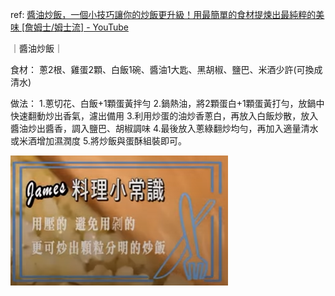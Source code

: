 ref: [醬油炒飯，一個小技巧讓你的炒飯更升級！用最簡單的食材提煉出最純粹的美味 [詹姆士/姆士流] - YouTube](https://www.youtube.com/watch?v=rS_h5Ts5NXI&t)

｜醬油炒飯｜

食材：
蔥2根、雞蛋2顆、白飯1碗、醬油1大匙、黑胡椒、鹽巴、米酒少許(可換成清水)

做法：
1.蔥切花、白飯+1顆蛋黃拌勻
2.鍋熱油，將2顆蛋白+1顆蛋黃打勻，放鍋中快速翻動炒出香氣，濾出備用
3.利用炒蛋的油炒香蔥白，再放入白飯炒散，放入醬油炒出醬香，調入鹽巴、胡椒調味
4.最後放入蔥綠翻炒均勻，再加入適量清水或米酒增加濕潤度
5.將炒飯與蛋酥組裝即可。

![](../../z.Images/Pasted%20image%2020230429150437.png)